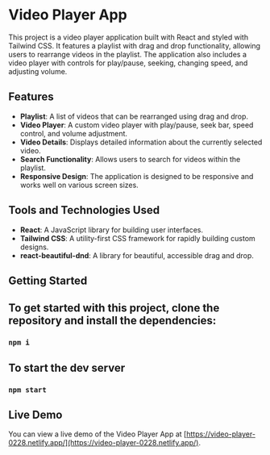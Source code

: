 # Video Player App

This project is a video player application built with React and styled with Tailwind CSS. It features a playlist with drag and drop functionality, allowing users to rearrange videos in the playlist. The application also includes a video player with controls for play/pause, seeking, changing speed, and adjusting volume.

## Features

- **Playlist**: A list of videos that can be rearranged using drag and drop.
- **Video Player**: A custom video player with play/pause, seek bar, speed control, and volume adjustment.
- **Video Details**: Displays detailed information about the currently selected video.
- **Search Functionality**: Allows users to search for videos within the playlist.
- **Responsive Design**: The application is designed to be responsive and works well on various screen sizes.

## Tools and Technologies Used

- **React**: A JavaScript library for building user interfaces.
- **Tailwind CSS**: A utility-first CSS framework for rapidly building custom designs.
- **react-beautiful-dnd**: A library for beautiful, accessible drag and drop.

## Getting Started

## To get started with this project, clone the repository and install the dependencies:

### `npm i`

## To start the dev server

### `npm start`

## Live Demo

You can view a live demo of the Video Player App at [https://video-player-0228.netlify.app/](https://video-player-0228.netlify.app/).